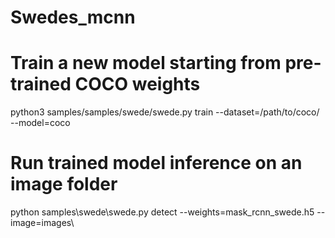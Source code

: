 # Swedes_mcnn

# Train a new model starting from pre-trained COCO weights
python3 samples/samples/swede/swede.py train --dataset=/path/to/coco/ --model=coco

# Run trained model inference on an image folder
python samples\swede\swede.py detect --weights=mask_rcnn_swede.h5 --image=images\
